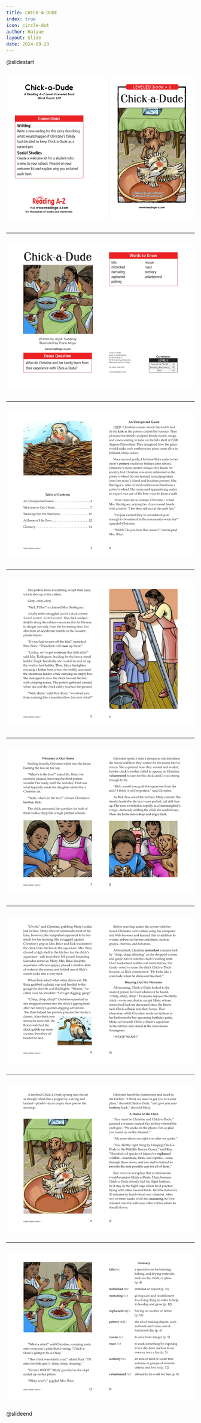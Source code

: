 ```yaml
---
title: CHICK-A-DUDE
index: true
icon: circle-dot
author: Haiyue
layout: Slide
date: 2024-09-23
---
```

 
@slidestart

<div style="display:flex">
<div style="flex:1">

![](https://raw.githubusercontent.com/yclord/reading/refs/heads/master/english/Level-U/CHICK-A-DUDE/001.webp)
</div>
<div style="flex:1">

![](https://raw.githubusercontent.com/yclord/reading/refs/heads/master/english/Level-U/CHICK-A-DUDE/002.webp)
</div>
</div>

---

<div style="display:flex">
<div style="flex:1">

![](https://raw.githubusercontent.com/yclord/reading/refs/heads/master/english/Level-U/CHICK-A-DUDE/003.webp)
</div>
<div style="flex:1">

![](https://raw.githubusercontent.com/yclord/reading/refs/heads/master/english/Level-U/CHICK-A-DUDE/004.webp)
</div>
</div>

---

<div style="display:flex">
<div style="flex:1">

![](https://raw.githubusercontent.com/yclord/reading/refs/heads/master/english/Level-U/CHICK-A-DUDE/005.webp)
</div>
<div style="flex:1">

![](https://raw.githubusercontent.com/yclord/reading/refs/heads/master/english/Level-U/CHICK-A-DUDE/006.webp)
</div>
</div>

---

<div style="display:flex">
<div style="flex:1">

![](https://raw.githubusercontent.com/yclord/reading/refs/heads/master/english/Level-U/CHICK-A-DUDE/007.webp)
</div>
<div style="flex:1">

![](https://raw.githubusercontent.com/yclord/reading/refs/heads/master/english/Level-U/CHICK-A-DUDE/008.webp)
</div>
</div>

---

<div style="display:flex">
<div style="flex:1">

![](https://raw.githubusercontent.com/yclord/reading/refs/heads/master/english/Level-U/CHICK-A-DUDE/009.webp)
</div>
<div style="flex:1">

![](https://raw.githubusercontent.com/yclord/reading/refs/heads/master/english/Level-U/CHICK-A-DUDE/010.webp)
</div>
</div>

---

<div style="display:flex">
<div style="flex:1">

![](https://raw.githubusercontent.com/yclord/reading/refs/heads/master/english/Level-U/CHICK-A-DUDE/011.webp)
</div>
<div style="flex:1">

![](https://raw.githubusercontent.com/yclord/reading/refs/heads/master/english/Level-U/CHICK-A-DUDE/012.webp)
</div>
</div>

---

<div style="display:flex">
<div style="flex:1">

![](https://raw.githubusercontent.com/yclord/reading/refs/heads/master/english/Level-U/CHICK-A-DUDE/013.webp)
</div>
<div style="flex:1">

![](https://raw.githubusercontent.com/yclord/reading/refs/heads/master/english/Level-U/CHICK-A-DUDE/014.webp)
</div>
</div>

---

<div style="display:flex">
<div style="flex:1">

![](https://raw.githubusercontent.com/yclord/reading/refs/heads/master/english/Level-U/CHICK-A-DUDE/015.webp)
</div>
<div style="flex:1">

![](https://raw.githubusercontent.com/yclord/reading/refs/heads/master/english/Level-U/CHICK-A-DUDE/016.webp)
</div>
</div>

@slideend